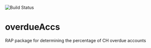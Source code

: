 ![Build Status](https://travis-ci.com/robeva/overdueAccs.svg?token=JP1NSssqJii36qqFm9dk&branch=master)

# overdueAccs
RAP package for determining the percentage of CH overdue accounts
